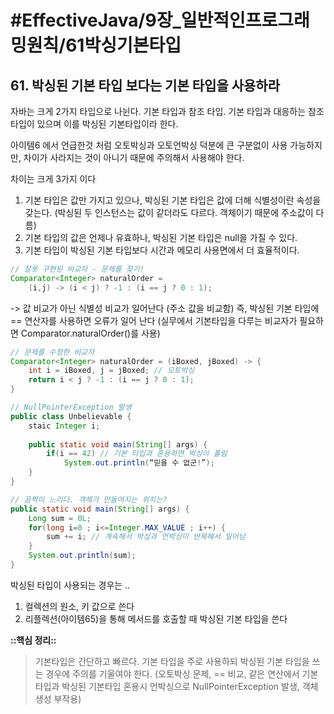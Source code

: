 # #EffectiveJava/9장_일반적인프로그래밍원칙/61박싱기본타입


## 61. 박싱된 기본 타입 보다는 기본 타입을 사용하라


자바는 크게 2가지 타입으로 나뉜다. 기본 타입과 참조 타입. 기본 타입과 대응하는 참조 타입이 있으며 이를 박싱된 기본타입이라 한다.


아이템6 에서 언급한것 처럼 오토박싱과 오토언박싱 덕분에 큰 구분없이 사용 가능하지만, 차이가 사라지는 것이 아니기 때문에 주의해서 사용해야 한다.

차이는 크게 3가지 이다
1. 기본 타입은 값만 가지고 있으나, 박싱된 기본 타입은 값에 더해 식별성이란 속성을 갖는다. (박싱된 두 인스턴스는 값이 같더라도 다르다. 객체이기 때문에 주소값이 다름)
2. 기본 타입의 값은 언제나 유효하나, 박싱된 기본 타입은 null을 가질 수 있다.
3. 기본 타입이 박싱된 기본 타입보다 시간과 메모리 사용면에서 더 효율적이다.



```java
// 잘못 구현된 비교자 - 문제를 찾기!
Comparator<Integer> naturalOrder = 
	(i,j) -> (i < j) ? -1 : (i == j ? 0 : 1);
```
-> 값 비교가 아닌 식별성 비교가 일어난다 (주소 값을 비교함)
즉, 박싱된 기본 타입에 == 연산자를 사용하면 오류가 일어 난다
(실무에서 기본타입을 다루는 비교자가 필요하면 Comparator.naturalOrder()를 사용)

```java
// 문제를 수정한 비교자
Comparator<Integer> naturalOrder = (iBoxed, jBoxed) -> {
	int i = iBoxed, j = jBoxed; // 오토박싱
	return i < j ? -1 : (i == j ? 0 : 1);
}
```


```java
// NullPointerException 발생
public class Unbelievable {
	staic Integer i;
	
	public static void main(String[] args) {
		if(i == 42) // 기본 타입과 혼용하면 박싱이 풀림
			System.out.println(“믿을 수 없군!”);
	}
}

// 끔찍이 느리다. 객체가 만들어지는 위치는?
public static void main(String[] args) {
	Long sum = 0L;
	for(long i=0 ; i<=Integer.MAX_VALUE ; i++) {
		sum += i; // 계속해서 박싱과 언박싱이 반복해서 일어남
	}
	System.out.println(sum);
}
```


박싱된 타입이 사용되는 경우는 ..
1. 컬렉션의 원소, 키 값으로 쓴다
2. 리플렉션(아이템65)을 통해 메서드를 호출할 때 박싱된 기본 타입을 쓴다


**::핵심 정리::** 

> 기본타입은 간단하고 빠르다. 기본 타입을 주로 사용하되 박싱된 기본 타입을 쓰는 경우에 주의를 기울여야 한다. (오토박싱 문제, == 비교, 같은 연산에서 기본 타입과 박싱된 기본타입 혼용시 언박싱으로 NullPointerException 발생, 객체 생성 부작용)  



